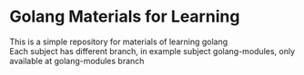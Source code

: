 # Golang Materials for Learning 
This is a simple repository for materials of learning golang  
Each subject has different branch, in example subject golang-modules, only available at golang-modules branch 
